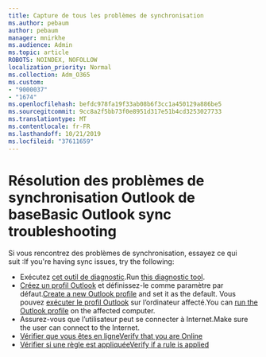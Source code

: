 ```yaml
---
title: Capture de tous les problèmes de synchronisation
ms.author: pebaum
author: pebaum
manager: mnirkhe
ms.audience: Admin
ms.topic: article
ROBOTS: NOINDEX, NOFOLLOW
localization_priority: Normal
ms.collection: Adm_O365
ms.custom:
- "9000037"
- "1674"
ms.openlocfilehash: befdc978fa19f33ab08b6f3cc1a450129a886be5
ms.sourcegitcommit: 9cc8a2f5bb73f0e8951d317e51b4cd3253027733
ms.translationtype: MT
ms.contentlocale: fr-FR
ms.lasthandoff: 10/21/2019
ms.locfileid: "37611659"
---
```

# <a name="basic-outlook-sync-troubleshooting"></a><span data-ttu-id="b7273-102">Résolution des problèmes de synchronisation Outlook de base</span><span class="sxs-lookup"><span data-stu-id="b7273-102">Basic Outlook sync troubleshooting</span></span>

<span data-ttu-id="b7273-103">Si vous rencontrez des problèmes de synchronisation, essayez ce qui suit :</span><span class="sxs-lookup"><span data-stu-id="b7273-103">If you're having sync issues, try the following:</span></span>

- <span data-ttu-id="b7273-104">Exécutez [cet outil de diagnostic](https://aka.ms/sara-outlooksendreceive).</span><span class="sxs-lookup"><span data-stu-id="b7273-104">Run [this diagnostic tool](https://aka.ms/sara-outlooksendreceive).</span></span>
- <span data-ttu-id="b7273-105">[Créez un profil Outlook](https://support.office.com/article/f544c1ba-3352-4b3b-be0b-8d42a540459d) et définissez-le comme paramètre par défaut.</span><span class="sxs-lookup"><span data-stu-id="b7273-105">[Create a new Outlook profile](https://support.office.com/article/f544c1ba-3352-4b3b-be0b-8d42a540459d) and set it as the default.</span></span> <span data-ttu-id="b7273-106">Vous pouvez [exécuter le profil Outlook](https://aka.ms/SaRA-OutlookSetupProfile) sur l’ordinateur affecté.</span><span class="sxs-lookup"><span data-stu-id="b7273-106">You can [run the Outlook profile](https://aka.ms/SaRA-OutlookSetupProfile) on the affected computer.</span></span>
- <span data-ttu-id="b7273-107">Assurez-vous que l’utilisateur peut se connecter à Internet.</span><span class="sxs-lookup"><span data-stu-id="b7273-107">Make sure the user can connect to the Internet.</span></span> 
- [<span data-ttu-id="b7273-108">Vérifier que vous êtes en ligne</span><span class="sxs-lookup"><span data-stu-id="b7273-108">Verify that you are Online</span></span>](https://support.office.com/article/2460e4a8-16c7-47fc-b204-b1549275aac9)
- [<span data-ttu-id="b7273-109">Vérifier si une règle est appliquée</span><span class="sxs-lookup"><span data-stu-id="b7273-109">Verify if a rule is applied</span></span>](https://support.office.com/article/C24F5DEA-9465-4DF4-AD17-A50704D66C59)